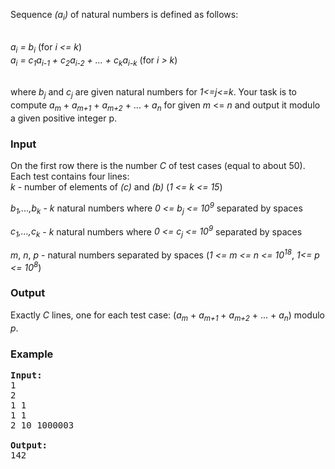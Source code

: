 <p>Sequence <i>(a<sub>i</sub>)</i> of natural numbers is defined as follows:<br><br>

   <i>a<sub>i</sub> = b<sub>i</sub></i> (for <i>i &lt;= k</i>)<br>
   <i>a<sub>i</sub> = c<sub>1</sub>a<sub>i-1</sub> + c<sub>2</sub>a<sub>i-2</sub> + ... + 
c<sub>k</sub>a<sub>i-k</sub></i> (for <i>i &gt; k</i>)<br><br>

where <i>b<sub>j</sub></i> and <i>c<sub>j</sub></i> are given natural numbers for <i>1&lt;=j&lt;=k</i>. Your task is to compute <i>a<sub>m</sub></i> + <i>a<sub>m+1</sub></i> + <i>a<sub>m+2</sub></i> + ... + <i>a<sub>n</sub></i> for given <i>m</i> &lt;= <i>n</i> and output it modulo a given positive integer p.

</p><h3>Input</h3>
<p>On the first row there is the number <i>C</i> of test cases (equal to about 50).<br>
Each test contains four lines:<br>
<i>k</i> - number of elements of <i>(c)</i> and <i>(b)</i> (<i>1 &lt;= k &lt;= 15</i>)<br>

<i>b<sub>1</sub>,...,b<sub>k</sub></i> - <i>k</i> natural numbers where <i>0 &lt;= b<sub>j</sub> &lt;= 10<sup>9</sup></i> separated by spaces<br>

<i>c<sub>1</sub>,...,c<sub>k</sub></i> - <i>k</i> natural numbers where <i>0 &lt;= c<sub>j</sub> &lt;= 10<sup>9</sup></i> separated by spaces<br>

<i>m</i>, <i>n</i>, <i>p</i> - natural numbers separated by spaces (<i>1 &lt;= m &lt;= n &lt;= 10<sup>18</sup></i>, <i>1&lt;= p &lt;= 10<sup>8</sup></i>)<br>

</p><h3>Output</h3>
<p>Exactly <i>C</i> lines, one for each test case:
 (<i>a<sub>m</sub></i> + <i>a<sub>m+1</sub></i> + <i>a<sub>m+2</sub></i> + ... + <i>a<sub>n</sub></i>) modulo <i>p</i>.

</p><h3>Example</h3>

<pre><b>Input:</b>
1
2
1 1
1 1
2 10 1000003

<b>Output:</b>
142
</pre>